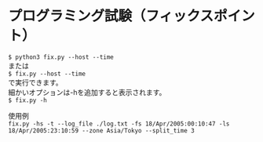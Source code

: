 # プログラミング試験（フィックスポイント）
`$ python3 fix.py --host --time   `  
または   
`$ fix.py --host --time   `  
で実行できます。   
細かいオプションは-hを追加すると表示されます。   
`$ fix.py -h `  

使用例  
`fix.py -hs -t --log_file ./log.txt -fs 18/Apr/2005:00:10:47 -ls 18/Apr/2005:23:10:59 --zone Asia/Tokyo --split_time 3`
